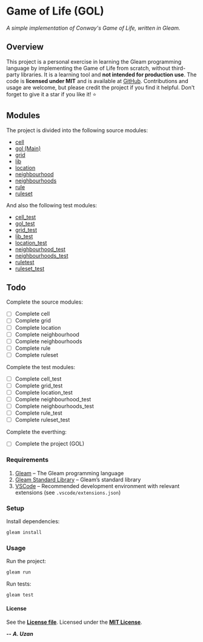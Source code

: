 # Game of Life (GOL)

*A simple implementation of Conway's Game of Life, written in Gleam.*

## Overview

This project is a personal exercise in learning the Gleam programming language by implementing the Game of Life from scratch, without third-party libraries. It is a learning tool and **not intended for production use**. The code is **licensed under MIT** and is available at [GitHub](https://github.com/ardauzan/gol). Contributions and usage are welcome, but please credit the project if you find it helpful. Don't forget to give it a star if you like it! :star:

## Modules

The project is divided into the following source modules:

- [cell](src/cell.gleam)
- [gol (Main)](src/gol.gleam)
- [grid](src/grid.gleam)
- [lib](src/lib.gleam)
- [location](src/location.gleam)
- [neighbourhood](src/neighbourhood.gleam)
- [neighbourhoods](src/neighbourhoods.gleam)
- [rule](src/rule.gleam)
- [ruleset](src/ruleset.gleam)

And also the following test modules:

- [cell_test](test/cell_test.gleam)
- [gol_test](test/gol_test.gleam)
- [grid_test](test/grid_test.gleam)
- [lib_test](test/lib_test.gleam)
- [location_test](test/location_test.gleam)
- [neighbourhood_test](test/neighbourhood_test.gleam)
- [neighbourhoods_test](test/neighbourhoods_test.gleam)
- [ruletest](test/rule_test.gleam)
- [ruleset_test](test/ruleset_test.gleam)

## Todo

Complete the source modules:

- [ ] Complete cell
- [ ] Complete grid
- [ ] Complete location
- [ ] Complete neighbourhood
- [ ] Complete neighbourhoods
- [ ] Complete rule
- [ ] Complete ruleset

Complete the test modules:

- [ ] Complete cell_test
- [ ] Complete grid_test
- [ ] Complete location_test
- [ ] Complete neighbourhood_test
- [ ] Complete neighbourhoods_test
- [ ] Complete rule_test
- [ ] Complete ruleset_test

Complete the everthing:

- [ ] Complete the project (GOL)

### Requirements

1) [Gleam](https://gleam.run) – The Gleam programming language
2) [Gleam Standard Library](https://hex.pm/packages/gleam_stdlib) – Gleam’s standard library
3) [VSCode](https://code.visualstudio.com) – Recommended development environment with relevant extensions (see `.vscode/extensions.json`)

### Setup

Install dependencies:

```bash
gleam install
```

### Usage

Run the project:

```bash
gleam run
```

Run tests:

```bash
gleam test
```

#### License

See the [**License file**](LICENSE.txt). Licensed under the [**MIT License**](https://wikipedia.org/wiki/MIT_License).

**--** ***A. Uzan***
